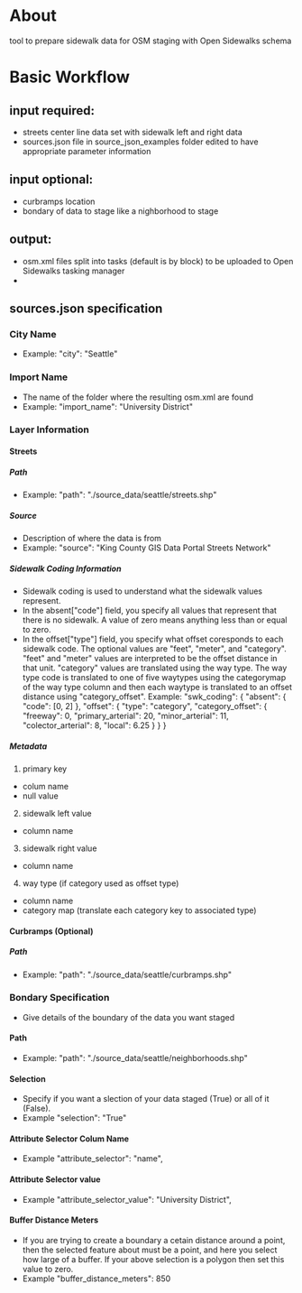 # About
tool to prepare sidewalk data for OSM staging with Open Sidewalks schema

# Basic Workflow
## input required:
- streets center line data set with sidewalk left and right data
- sources.json file in source_json_examples folder edited to have appropriate parameter information

## input optional:
- curbramps location
- bondary of data to stage like a nighborhood to stage

## output:
- osm.xml files split into tasks (default is by block) to be uploaded to Open Sidewalks tasking manager
- 

## sources.json specification
### City Name
- Example: "city": "Seattle"

### Import Name
- The name of the folder where the resulting osm.xml are found
- Example: "import_name": "University District"

### Layer Information
#### Streets
##### Path
- Example: "path": "./source_data/seattle/streets.shp"
##### Source
- Description of where the data is from
- Example: "source": "King County GIS Data Portal Streets Network"
##### Sidewalk Coding Information
- Sidewalk coding is used to understand what the sidewalk values represent. 
- In the absent["code"] field, you specify all values that represent that there is no sidewalk. A value of zero means anything less than or equal to zero.
- In the offset["type"] field, you specify what offset coresponds to each sidewalk code. The optional values are "feet", "meter", and "category". "feet" and "meter" values are interpreted to be the offset distance in that unit. "category" values are translated using the way type. The way type code is translated to one of five waytypes using the categorymap of the way type column and then each waytype is translated to an offset distance using "category_offset".
	Example:
	"swk_coding": {
		"absent": {
			"code": [0, 2]
		},
		"offset": {
			"type": "category",
			"category_offset": {
	            "freeway": 0,
	            "primary_arterial": 20,
	            "minor_arterial": 11,
	            "colector_arterial": 8,
	            "local": 6.25
          	}
		}
	}
##### Metadata
1) primary key
- colum name
- null value
2) sidewalk left value 
- column name
3) sidewalk right value
- column name
4) way type (if category used as offset type)
- column name
- category map (translate each category key to associated type)

#### Curbramps (Optional)
##### Path
- Example: "path": "./source_data/seattle/curbramps.shp"

### Bondary Specification
- Give details of the boundary of the data you want staged
#### Path
- Example: "path": "./source_data/seattle/neighborhoods.shp"
#### Selection
- Specify if you want a slection of your data staged (True) or all of it (False).
- Example "selection": "True"
#### Attribute Selector Colum Name
- Example "attribute_selector": "name",
#### Attribute Selector value
- Example "attribute_selector_value": "University District",
#### Buffer Distance Meters
- If you are trying to create a boundary a cetain distance around a point, then the selected feature about must be a point, and here you select how large of a buffer. If your above selection is a polygon then set this value to zero.
- Example "buffer_distance_meters": 850

